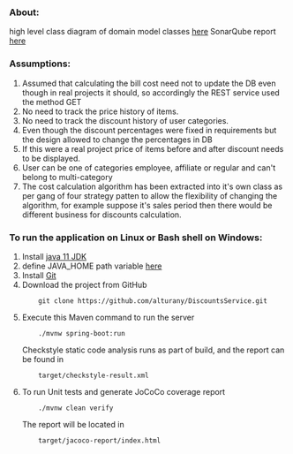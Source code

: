 ### About:
high level class diagram of domain model classes [here](https://app.creately.com/diagram/V7wQ3LqHsi6/edit) 
SonarQube report [here](https://github.com/alturany/DiscountsService/blob/master/DiscountServiceSonarQube.pdf)
### Assumptions:
1) Assumed that calculating the bill cost need not to update the DB even though in real projects it should, so accordingly the REST service used the method GET
2) No need to track the price history of items.
3) No need to track the discount history of user categories.
4) Even though the discount percentages were fixed in requirements but the design allowed to change the percentages in DB
5) If this were a real project price of items before and after discount needs to be displayed.
6) User can be one of categories employee, affiliate or regular and can't belong to multi-category
7) The cost calculation algorithm has been extracted into it's own class as per gang of four strategy patten to allow the flexibility of changing the algorithm, for example suppose it's sales period then there would be different business for discounts calculation.
### To run the application on Linux or Bash shell on Windows:
1) Install [java 11 JDK](https://www.oracle.com/java/technologies/javase-jdk11-downloads.html)
2) define JAVA_HOME path variable [here](https://docs.oracle.com/cd/E19182-01/820-7851/inst_cli_jdk_javahome_t/)
3) Install [Git](https://git-scm.com/book/en/v2/Getting-Started-Installing-Git)
4) Download the project from GitHub 
    ```
        git clone https://github.com/alturany/DiscountsService.git
    ```
5) Execute this Maven command to run the server 
    ```
        ./mvnw spring-boot:run
    ```
    Checkstyle static code analysis runs as part of build, and the report can be found in
    ```
        target/checkstyle-result.xml
    ```
6) To run Unit tests and generate JoCoCo coverage report
    ```
        ./mvnw clean verify
    ```
    The report will be located in 
    ```
        target/jacoco-report/index.html
    ```
